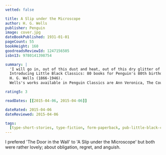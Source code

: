 ```yaml
---
vetted: false

title: A Slip under the Microscope
author: H. G. Wells
publisher: Penguin
image: cover.jpg
dateBookPublished: 1931-01-01
pageCount: 55
bookHeight: 160
goodreadsReviewId: 1247156505
isbn13: 9780141398754

summary: |
  'I will go in, out of this dust and heat, out of this dry glitter of vanity, out of these toilsome futilities. I will go and never return.' Two disturbing, mysterious and moving stories from Wells, science-fiction pioneer. 
  Introducing Little Black Classics: 80 books for Penguin's 80th birthday. Little Black Classics celebrate the huge range and diversity of Penguin Classics, with books from around the world and across many centuries. They take us from a balloon ride over Victorian London to a garden of blossom in Japan, from Tierra del Fuego to 16th-century California and the Russian steppe. Here are stories lyrical and savage; poems epic and intimate; essays satirical and inspirational; and ideas that have shaped the lives of millions. 
  H. G. Wells (1866-1946). 
  Wells's works available in Penguin Classics are Ann Veronica, The Country of the Blind and Other Selected Stories, The First Men in the Moon, The Invisible Man, The Island of Doctor Moreau, Kipps, Love and Mr Lewisham, A Modern Utopia, The New Machiavelli, The Shape of Things to Come, A Short History of the World, The Sleeper Awakes, The Time Machine, Tono-Bungay, The War in the Air and The War of the Worlds.

rating5: 3

readDates: [[2015-04-06, 2015-04-06]]

dateRated: 2015-04-06
dateReviewed: 2015-04-06

tags:
  [type-short-stories, type-fiction, form-paperback, pub-little-black-classics]
---
```


I prefered 'The Door in the Wall' to 'A Slip under the Microscope' but both were rather lovely; about obligation, regret, and anguish.
